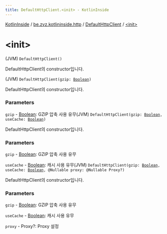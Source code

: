 ```yaml
---
title: DefaultHttpClient.<init> - KotlinInside
---
```


[KotlinInside](../../index.html) / [be.zvz.kotlininside.http](../index.html) / [DefaultHttpClient](index.html) / [&lt;init&gt;](./-init-.html)

# &lt;init&gt;

(JVM) `DefaultHttpClient()`

DefaultHttpClient의 constructor입니다.

(JVM) `DefaultHttpClient(gzip: `[`Boolean`](https://kotlinlang.org/api/latest/jvm/stdlib/kotlin/-boolean/index.html)`)`

DefaultHttpClient의 constructor입니다.

### Parameters

`gzip` - [Boolean](https://kotlinlang.org/api/latest/jvm/stdlib/kotlin/-boolean/index.html): GZIP 압축 사용 유무(JVM) `DefaultHttpClient(gzip: `[`Boolean`](https://kotlinlang.org/api/latest/jvm/stdlib/kotlin/-boolean/index.html)`, useCache: `[`Boolean`](https://kotlinlang.org/api/latest/jvm/stdlib/kotlin/-boolean/index.html)`)`

DefaultHttpClient의 constructor입니다.

### Parameters

`gzip` - [Boolean](https://kotlinlang.org/api/latest/jvm/stdlib/kotlin/-boolean/index.html): GZIP 압축 사용 유무

`useCache` - [Boolean](https://kotlinlang.org/api/latest/jvm/stdlib/kotlin/-boolean/index.html): 캐시 사용 유무(JVM) `DefaultHttpClient(gzip: `[`Boolean`](https://kotlinlang.org/api/latest/jvm/stdlib/kotlin/-boolean/index.html)`, useCache: `[`Boolean`](https://kotlinlang.org/api/latest/jvm/stdlib/kotlin/-boolean/index.html)`, @Nullable proxy: @Nullable Proxy?)`

DefaultHttpClient의 constructor입니다.

### Parameters

`gzip` - [Boolean](https://kotlinlang.org/api/latest/jvm/stdlib/kotlin/-boolean/index.html): GZIP 압축 사용 유무

`useCache` - [Boolean](https://kotlinlang.org/api/latest/jvm/stdlib/kotlin/-boolean/index.html): 캐시 사용 유무

`proxy` - Proxy?: Proxy 설정
